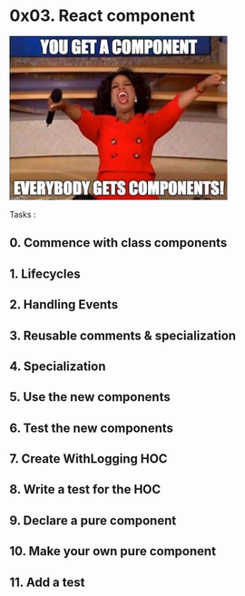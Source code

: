 # 0x03. React component

![React_Component](./7953d594b3ffc14201f5.jpeg)

Tasks : 

## 0. Commence with class components

## 1. Lifecycles

## 2. Handling Events

## 3. Reusable comments & specialization

## 4. Specialization

## 5. Use the new components

## 6. Test the new components

## 7. Create WithLogging HOC

## 8. Write a test for the HOC

## 9. Declare a pure component

## 10. Make your own pure component

## 11. Add a test
